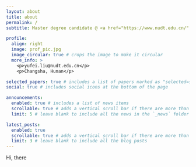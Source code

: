 ```yaml
---
layout: about
title: about
permalink: /
subtitle: Master degree candidate @ <a href="https://www.nudt.edu.cn/" target="_blank">National University of Defense Technology</a>

profile:
  align: right
  image: prof_pic.jpg
  image_circular: true # crops the image to make it circular
  more_info: >
    <p>yufei.liu@nudt.edu.cn</p>
    <p>Changsha, Hunan</p>

selected_papers: true # includes a list of papers marked as "selected={true}"
social: true # includes social icons at the bottom of the page

announcements:
  enabled: true # includes a list of news items
  scrollable: true # adds a vertical scroll bar if there are more than 3 news items
  limit: 5 # leave blank to include all the news in the `_news` folder

latest_posts:
  enabled: true
  scrollable: true # adds a vertical scroll bar if there are more than 3 new posts items
  limit: 3 # leave blank to include all the blog posts
---
```

Hi, there

